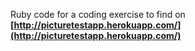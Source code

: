 Ruby code for a coding exercise
to find on __[http://picturetestapp.herokuapp.com/](http://picturetestapp.herokuapp.com/)__
